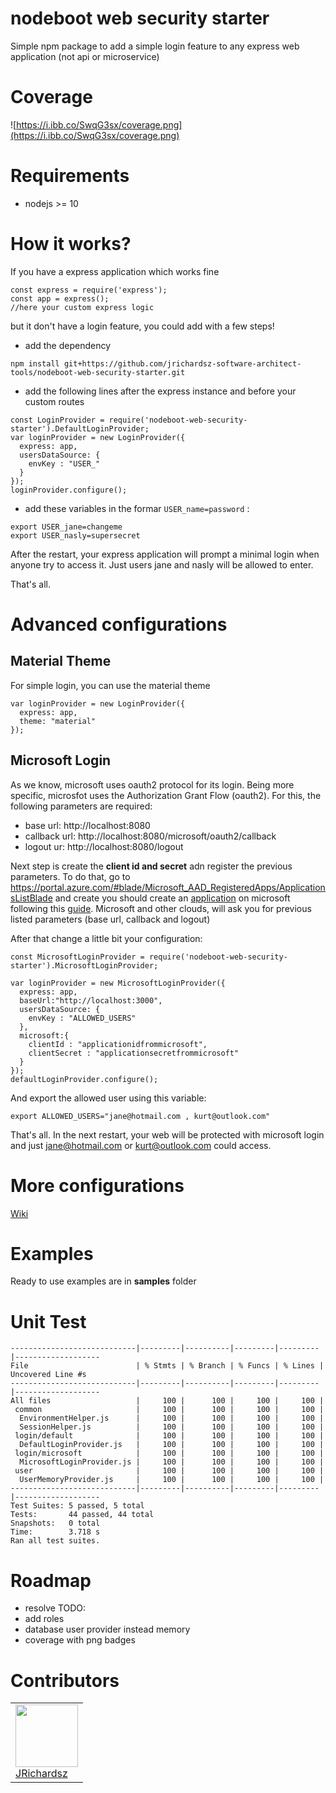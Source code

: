 # nodeboot web security starter

Simple npm package to add a simple login feature to any express web application (not api or microservice)

# Coverage

![https://i.ibb.co/SwqG3sx/coverage.png](https://i.ibb.co/SwqG3sx/coverage.png)

# Requirements

- nodejs >= 10

# How it works?

If you have a express application which works fine

```
const express = require('express');
const app = express();
//here your custom express logic
```

but it don't have a login feature, you could add with a few steps!

- add the dependency

```
npm install git+https://github.com/jrichardsz-software-architect-tools/nodeboot-web-security-starter.git
```

- add the following lines after the express instance and before your custom routes

```
const LoginProvider = require('nodeboot-web-security-starter').DefaultLoginProvider;
var loginProvider = new LoginProvider({
  express: app,
  usersDataSource: {
    envKey : "USER_"
  }  
});
loginProvider.configure();
```

- add these variables in the formar `USER_name=password` :

```
export USER_jane=changeme
export USER_nasly=supersecret
```

After the restart, your express application will prompt a minimal login when anyone try to access it. Just users jane and nasly will be allowed to enter.

That's all.

# Advanced configurations

## Material Theme

For simple login, you can use the material theme

```
var loginProvider = new LoginProvider({
  express: app,
  theme: "material"
});
```

## Microsoft Login

As we know, microsoft uses oauth2 protocol for its login. Being more specific, microsfot uses the Authorization Grant Flow (oauth2). For this, the following parameters are required:

- base url: http://localhost:8080
- callback url: http://localhost:8080/microsoft/oauth2/callback
- logout ur: http://localhost:8080/logout

Next step is create the **client id and secret** adn register the previous parameters. To do that, go to https://portal.azure.com/#blade/Microsoft_AAD_RegisteredApps/ApplicationsListBlade and create you should create an [application](https://apps.dev.microsoft.com/#/appList) on microsoft following this [guide](https://docs.microsoft.com/en-us/azure/active-directory/develop/quickstart-register-app). Microsoft and other clouds, will ask you for previous listed parameters (base url, callback and logout)

After that change a little bit your configuration:

```
const MicrosoftLoginProvider = require('nodeboot-web-security-starter').MicrosoftLoginProvider;

var loginProvider = new MicrosoftLoginProvider({
  express: app,
  baseUrl:"http://localhost:3000",
  usersDataSource: {
    envKey : "ALLOWED_USERS"
  },
  microsoft:{
    clientId : "applicationidfrommicrosoft",
    clientSecret : "applicationsecretfrommicrosoft"
  }
});
defaultLoginProvider.configure();
```

And export the allowed user using this variable:

```
export ALLOWED_USERS="jane@hotmail.com , kurt@outlook.com"
```

That's all. In the next restart, your web will be protected with microsoft login and just jane@hotmail.com or kurt@outlook.com could access.

# More configurations

[Wiki](/wiki)

# Examples

Ready to use examples are in **samples** folder

# Unit Test


```
----------------------------|---------|----------|---------|---------|-------------------
File                        | % Stmts | % Branch | % Funcs | % Lines | Uncovered Line #s
----------------------------|---------|----------|---------|---------|-------------------
All files                   |     100 |      100 |     100 |     100 |                   
 common                     |     100 |      100 |     100 |     100 |                   
  EnvironmentHelper.js      |     100 |      100 |     100 |     100 |                   
  SessionHelper.js          |     100 |      100 |     100 |     100 |                   
 login/default              |     100 |      100 |     100 |     100 |                   
  DefaultLoginProvider.js   |     100 |      100 |     100 |     100 |                   
 login/microsoft            |     100 |      100 |     100 |     100 |                   
  MicrosoftLoginProvider.js |     100 |      100 |     100 |     100 |                   
 user                       |     100 |      100 |     100 |     100 |                   
  UserMemoryProvider.js     |     100 |      100 |     100 |     100 |                   
----------------------------|---------|----------|---------|---------|-------------------
Test Suites: 5 passed, 5 total
Tests:       44 passed, 44 total
Snapshots:   0 total
Time:        3.718 s
Ran all test suites.
```

# Roadmap

- resolve TODO:
- add roles
- database user provider instead memory
- coverage with png badges


# Contributors

<table>
  <tbody>
    <td>
      <img src="https://avatars0.githubusercontent.com/u/3322836?s=460&v=4" width="100px;"/>
      <br />
      <label><a href="http://jrichardsz.github.io/">JRichardsz</a></label>
      <br />
    </td>    
  </tbody>
</table>
